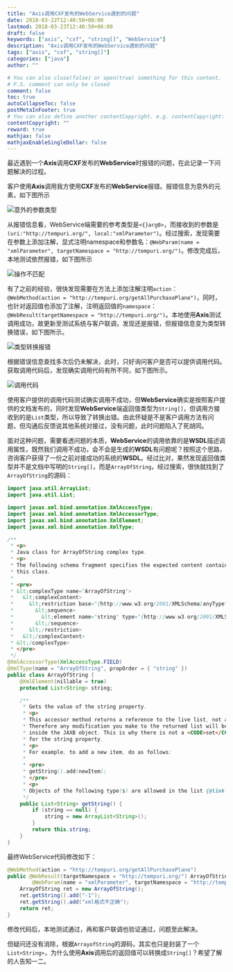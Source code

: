 ```yaml
---
title: "Axis调用CXF发布的WebService遇到的问题"
date: 2018-03-22T12:40:50+08:00
lastmod: 2018-03-23T12:40:50+08:00
draft: false
keywords: ["axis", "cxf", "string[]", "WebService"]
description: "Axis调用CXF发布的WebService遇到的问题"
tags: ["axis", "cxf", "string[]"]
categories: ["java"]
author: ""

# You can also close(false) or open(true) something for this content.
# P.S. comment can only be closed
comment: false
toc: true
autoCollapseToc: false
postMetaInFooter: true
# You can also define another contentCopyright. e.g. contentCopyright: "This is another copyright."
contentCopyright: ""
reward: true
mathjax: false
mathjaxEnableSingleDollar: false
---
```


最近遇到一个**Axis**调用**CXF**发布的**WebService**时报错的问题，在此记录一下问题解决的过程。

<!--more-->

客户使用**Axis**调用我方使用**CXF**发布的**WebService**报错。报错信息为意外的元素，如下图所示

![意外的参数类型](http://ocd8m6zlz.bkt.clouddn.com/意外的参数类型.png)

从报错信息看，WebService端需要的参考类型是`<{}arg0>`，而接收到的参数是`(uri:"http://tempuri.org/", local:"xmlParameter")`。经过搜索，发现需要在参数上添加注解，显式注明namespace和参数名：`@WebParam(name = "xmlParameter", targetNamespace = "http://tempuri.org/")`。修改完成后，本地测试依然报错，如下图所示

![操作不匹配](http://ocd8m6zlz.bkt.clouddn.com/操作不匹配.png)

有了之前的经验，很快发现需要在方法上添加注解注明`action`：`@WebMethod(action = "http://tempuri.org/getAllPurchasePlane")`，同时，也针对返回值也添加了注解，注明返回值的`namespace`：`@WebResult(targetNamespace = "http://tempuri.org/")`。本地使用**Axis**测试调用成功，故更新至测试系统与客户联调，发现还是报错，但报错信息变为类型转换错误，如下图所示。

![类型转换报错](http://ocd8m6zlz.bkt.clouddn.com/%E7%B1%BB%E5%9E%8B%E8%BD%AC%E6%8D%A2%E6%8A%A5%E9%94%99.png)

根据错误信息查找多次后仍未解决，此时，只好询问客户是否可以提供调用代码。获取调用代码后，发现确实调用代码有所不同，如下图所示。

![调用代码](http://ocd8m6zlz.bkt.clouddn.com/调用代码.png)

使用客户提供的调用代码测试确实调用不成功，但**WebService**确实是按照客户提供的文档发布的，同时发现**WebService**端返回值类型为`String[]`，但调用方接收到的是`List`类型，所以导致了转换出错。由此怀疑是不是客户调用方法有问题，但沟通后反馈说其他系统对接过，没有问题，此时问题陷入了死胡同。

面对这种问题，需要看透问题的本质，**WebService**的调用依靠的是**WSDL**描述调用属性，既然我们调用不成功，会不会是生成的**WSDL**有问题呢？按照这个思路，咨询客户获得了一份之前对接成功的系统的**WSDL**。经过比对，果然发现返回值类型并不是文档中写明的`String[]`，而是`ArrayOfString`，经过搜索，很快就找到了`ArrayOfString`的源码：

``` java
import java.util.ArrayList;
import java.util.List;

import javax.xml.bind.annotation.XmlAccessType;
import javax.xml.bind.annotation.XmlAccessorType;
import javax.xml.bind.annotation.XmlElement;
import javax.xml.bind.annotation.XmlType;

/**
 * <p>
 * Java class for ArrayOfString complex type.
 * <p>
 * The following schema fragment specifies the expected content contained within
 * this class.
 * 
 * <pre>
 * &lt;complexType name="ArrayOfString">
 *   &lt;complexContent>
 *     &lt;restriction base="{http://www.w3.org/2001/XMLSchema}anyType">
 *       &lt;sequence>
 *         &lt;element name="string" type="{http://www.w3.org/2001/XMLSchema}string" maxOccurs="unbounded" minOccurs="0"/>
 *       &lt;/sequence>
 *     &lt;/restriction>
 *   &lt;/complexContent>
 * &lt;/complexType>
 * </pre>
 */
@XmlAccessorType(XmlAccessType.FIELD)
@XmlType(name = "ArrayOfString", propOrder = { "string" })
public class ArrayOfString {
    @XmlElement(nillable = true)
    protected List<String> string;

    /**
     * Gets the value of the string property.
     * <p>
     * This accessor method returns a reference to the live list, not a snapshot.
     * Therefore any modification you make to the returned list will be present
     * inside the JAXB object. This is why there is not a <CODE>set</CODE> method
     * for the string property.
     * <p>
     * For example, to add a new item, do as follows:
     * 
     * <pre>
     * getString().add(newItem);
     * </pre>
     * <p>
     * Objects of the following type(s) are allowed in the list {@link String }
     */
    public List<String> getString() {
        if (string == null) {
            string = new ArrayList<String>();
        }
        return this.string;
    }
}
```

最终WebService代码修改如下：

``` java
@WebMethod(action = "http://tempuri.org/getAllPurchasePlane")
public @WebResult(targetNamespace = "http://tempuri.org/") ArrayOfString getAllPurchasePlane(
        @WebParam(name = "xmlParameter", targetNamespace = "http://tempuri.org/") String xmlParameter) {
    ArrayOfString ret = new ArrayOfString();
    ret.getString().add("-1");
    ret.getString().add("xml格式不正确");
    return ret;
}
```

修改代码后，本地测试通过，再和客户联调也验证通过，问题至此解决。

但疑问还没有消除，根据`ArrayofString`的源码，其实也只是封装了一个`List<String>`，为什么使用**Axis**调用后的返回值可以转换成`String[]`？希望了解的人告知一二。
